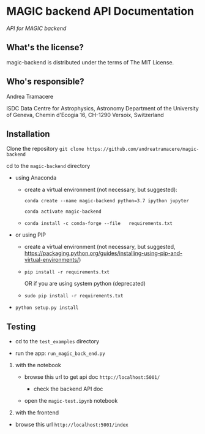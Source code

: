MAGIC backend API Documentation
==========================================
*API for MAGIC backend*

What's the license?
-------------------

magic-backend is distributed under the terms of The MIT License.

Who's responsible?
-------------------
Andrea Tramacere

ISDC Data Centre for Astrophysics, Astronomy Department of the University of Geneva, Chemin d'Ecogia 16, CH-1290 Versoix, Switzerland


Installation
------------
Clone the repository `git clone https://github.com/andreatramacere/magic-backend`

cd to the `magic-backend` directory 

* using Anaconda
     * create a virtual environment (not necessary, but suggested): 
 
       `conda create --name magic-backend python=3.7 ipython jupyter`
    
       `conda activate magic-backend`

     * `conda install -c conda-forge --file   requirements.txt`
    
* or using PIP
     * create a virtual environment (not necessary, but suggested, https://packaging.python.org/guides/installing-using-pip-and-virtual-environments/)
      
     * `pip install -r requirements.txt`
     
       OR if you are using system python (deprecated)
     
     * `sudo pip install -r requirements.txt`

* `python setup.py install`

Testing 
-------
- cd to the `test_examples` directory 

-  run the app: `run_magic_back_end.py`
 
1) with the notebook
    
    * browse this url to get api doc `http://localhost:5001/`
        * check the backend API doc
    
    * open the `magic-test.ipynb` notebook
    
2) with the frontend

  * browse this url `http://localhost:5001/index`
   